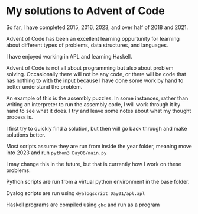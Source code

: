 # My solutions to Advent of Code

So far, I have completed 2015, 2016, 2023, and over half of 2018 and 2021.

Advent of Code has been an excellent learning oppurtunity for learning about different types of problems, data structures, and languages.

I have enjoyed working in APL and learning Haskell.

Advent of Code is not all about programming but also about problem solving. Occasionally there will not be any code, or there will be code that has nothing to with the input because I have done some work by hand to better understand the problem.

An example of this is the assembly puzzles. In some instances, rather than writing an interpreter to run the assembly code, I will work through it by hand to see what it does. I try and leave some notes about what my thought process is.

I first try to quickly find a solution, but then will go back through and make solutions better.

Most scripts assume they are run from inside the year folder, meaning move into 2023 and run ```python3 Day06/main.py```

I may change this in the future, but that is currently how I work on these problems.

Python scripts are run from a virtual python environment in the base folder.

Dyalog scripts are run using ```dyalogscript Day01/apl.apl```

Haskell programs are compiled using ```ghc``` and run as a program
